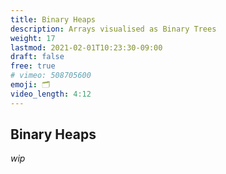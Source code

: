 ```yaml
---
title: Binary Heaps
description: Arrays visualised as Binary Trees
weight: 17
lastmod: 2021-02-01T10:23:30-09:00
draft: false
free: true
# vimeo: 508705600
emoji: 🗂️
video_length: 4:12
---
```


## Binary Heaps
_wip_